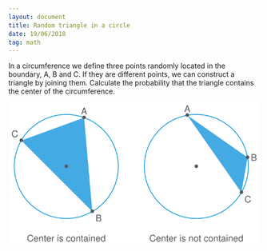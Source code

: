 ```yaml
---
layout: document
title: Random triangle in a circle
date: 19/06/2018
tag: math
---
```


In a circumference we define three
points randomly located in the boundary, A, B and C. If they
are different points, we can construct a triangle by joining them. Calculate the probability that the triangle contains the center of the circumference.

![](/figures/circle.svg)

